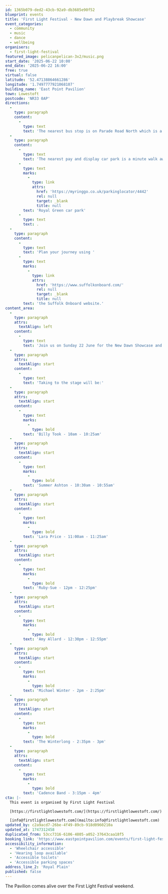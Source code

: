 ```yaml
---
id: 1365b079-ded2-43cb-92a9-db3685e90f52
blueprint: events
title: 'First Light Festival - New Dawn and Playbreak Showcase'
event_categories:
  - community
  - music
  - dance
  - wellbeing
organisers:
  - first-light-festival
featured_image: pelicanpelican-3x2/music.png
start_date: '2025-06-22 10:00'
end_date: '2025-06-22 16:00'
free: true
virtual: false
latitude: '52.47138864661286'
longitude: '1.7497777921068107'
building_name: 'East Point Pavilion'
town: Lowestoft
postcode: 'NR33 0AP'
directions:
  -
    type: paragraph
    content:
      -
        type: text
        text: 'The nearest bus stop is on Parade Road North which is a three minute walk from East Point Pavilion. There is a selection of buses which connect us to the town centre for example, No X2, X22 and 109.'
  -
    type: paragraph
    content:
      -
        type: text
        text: 'The nearest pay and display car park is a minute walk away at '
      -
        type: text
        marks:
          -
            type: link
            attrs:
              href: 'https://myringgo.co.uk/parkinglocator/4442'
              rel: null
              target: _blank
              title: null
        text: 'Royal Green car park'
      -
        type: text
        text: .
  -
    type: paragraph
    content:
      -
        type: text
        text: 'Plan your journey using '
      -
        type: text
        marks:
          -
            type: link
            attrs:
              href: 'https://www.suffolkonboard.com/'
              rel: null
              target: _blank
              title: null
        text: 'the Suffolk Onboard website.'
content_area:
  -
    type: paragraph
    attrs:
      textAlign: left
    content:
      -
        type: text
        text: 'Join us on Sunday 22 June for the New Dawn Showcase and discover some of the best emerging musical talent from Suffolk & Norfolk aged 14 - 25.'
  -
    type: paragraph
    attrs:
      textAlign: start
    content:
      -
        type: text
        text: 'Taking to the stage will be:'
  -
    type: paragraph
    attrs:
      textAlign: start
    content:
      -
        type: text
        marks:
          -
            type: bold
        text: 'Billy Took - 10am - 10:25am'
  -
    type: paragraph
    attrs:
      textAlign: start
    content:
      -
        type: text
        marks:
          -
            type: bold
        text: 'Summer Ashton - 10:30am - 10:55am'
  -
    type: paragraph
    attrs:
      textAlign: start
    content:
      -
        type: text
        marks:
          -
            type: bold
        text: 'Lara Price - 11:00am - 11:25am'
  -
    type: paragraph
    attrs:
      textAlign: start
    content:
      -
        type: text
        marks:
          -
            type: bold
        text: 'Ruby-Sue - 12pm - 12:25pm'
  -
    type: paragraph
    attrs:
      textAlign: start
    content:
      -
        type: text
        marks:
          -
            type: bold
        text: 'Amy Allard - 12:30pm - 12:55pm'
  -
    type: paragraph
    attrs:
      textAlign: start
    content:
      -
        type: text
        marks:
          -
            type: bold
        text: 'Michael Winter - 2pm - 2:25pm'
  -
    type: paragraph
    attrs:
      textAlign: start
    content:
      -
        type: text
        marks:
          -
            type: bold
        text: 'The Winterlong - 2:35pm - 3pm'
  -
    type: paragraph
    attrs:
      textAlign: start
    content:
      -
        type: text
        marks:
          -
            type: bold
        text: 'Cadence Band - 3:15pm - 4pm'
cta: |-
  This event is organised by First Light Festival

  [https://firstlightlowestoft.com/](https://firstlightlowestoft.com/)

  [info@firstlightlowestoft.com](mailto:info@firstlightlowestoft.com)
updated_by: c2a9acd7-26be-4f49-89cb-918d0960210a
updated_at: 1747312458
duplicated_from: 53cc7316-6106-4805-a052-37643caa18f5
booking_link: 'https://www.eastpointpavilion.com/events/first-light-festival-new-dawn-and-playbreak-showcase'
accessibility_information:
  - 'Wheelchair accessible'
  - 'Hearing loop available'
  - 'Accessible toilets'
  - 'Accessible parking spaces'
address_line_2: 'Royal Plain'
published: false
---
```

The Pavilion comes alive over the First Light Festival weekend.